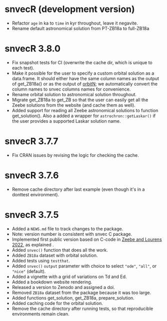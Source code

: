 # snvecR (development version)
* Refactor `age` in ka to `time` in kyr throughout, leave it negavite.
* Rename default astronomical solution from PT-ZB18a to full-ZB18a

# snvecR 3.8.0
* Fix snapshot tests for CI (overwrite the cache dir, which is unique to each test).
* Make it possible for the user to specify a custom orbital solution as a
  data.frame. It should either have the same column names as the output of
  get_ZB18a() or as the output of [orbitN](https://github.com/rezeebe/orbitN);
  we automatically convert the column names to snvec columns names for
  convenience.
* Rename orbital solution to astronomical solution throughout.
* Migrate get_ZB18a to get_ZB so that the user can easily get all the Zeebe
  solutions from the website (and cache them as well).
* Added support for reading all Zeebe astronomical solutions to function
  get_solution(). Also a added a wrapper for `astrochron::getLaskar()` if the
  user provides a supported Laskar solution name.

# snvecR 3.7.7
* Fix CRAN issues by revising the logic for checking the cache.

# snvecR 3.7.6
* Remove cache directory after last example (even though it's in a donttest environment).

# snvecR 3.7.5
* Added a `NEWS.md` file to track changes to the package.
* Note: version number is consistent with snvec C package.
* Implemented first public version based on C-code in [Zeebe and Lourens
  2022](https://doi.org/10.1029/2021PA004349), as explained .
* Added `snvec()` function that does all the work.
* Added `ZB18a` dataset with orbital solution.
* Added tests using `testthat`.
* Added `snvec()` `output` parameter with choice to select `"ode"`, `"all"`, or `"nice"` (default).
* Added a vignette with a grid of variations on Td and Ed.
* Added a bookdown website rendering.
* Released a version to Zenodo and assigned a doi.
* Removed `ZB18a` dataset from the package because it was too large.
* Added functions get_solution, get_ZB18a, prepare_solution.
* Added caching code for the orbital solution.
* Remove the cache directory after running tests, so that reproducible environments remain clean.
